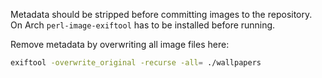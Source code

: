 Metadata should be stripped before committing images to the repository. On Arch `perl-image-exiftool` has to be installed before running.

Remove metadata by overwriting all image files here:

```sh
exiftool -overwrite_original -recurse -all= ./wallpapers
```
